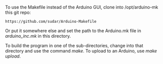 To use the Makefile instead of the Arduino GUI, clone into /opt/arduino-mk this git repo:

    https://github.com/sudar/Arduino-Makefile

Or put it somewhere else and set the path to the Arduino.mk file in *arduino_inc.mk* in this directory.

To build the program in one of the sub-directories, change into that directory and use the command *make*.  To upload to an Arduino, use *make upload*.
